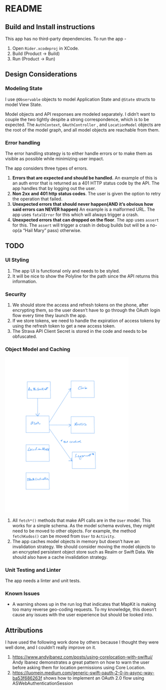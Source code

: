 # README
## Build and Install instructions
This app has no third-party dependencies. To run the app -
1. Open `Rider.xcodeproj` in  XCode.
2. Build (Product -> Build)
3. Run (Product -> Run)

## Design Considerations
### Modeling State
I use `@Observable` objects to model Application State and `@State` structs to model View State. 

Model objects and API responses are modeled separately. I didn’t want to couple the two tightly despite a strong correspondence, which is to be expected. The `AuthContext`, `OAuthController` , and `LocationModel` objects are the root of the model graph, and all model objects are reachable from them. 

### Error handling
The error handling strategy is to either handle errors or to make them as visible as possible while minimizing user impact.  

The app considers three types of errors. 
1. **Errors that are expected and should be handled.** An example of this is an auth error that is returned as a 401 HTTP status code by the API. The app handles that by logging out the user.
3. **Non 2xx and 401 http status codes**. The user is given the option to retry the operation that failed. 
2. **Unexpected errors that should never happen(AND it’s obvious how said errors can NEVER happen)** An example is a malformed URL. The app uses `fatalError` for this which will always trigger a crash.
2. **Unexpected errors that can dropped on the floor**. The app uses `assert` for this. The `assert` will trigger a crash in debug builds but will be a no-op(a “Hail Mary” pass) otherwise. 
## TODO
### UI Styling
1. The app UI is functional only and needs to be styled. 
2. It will be nice to show the Polyline for the path since the API returns this information.

### Security
1. We should store the access and refresh tokens on the phone, after encrypting them, so the user doesn’t have to go through the OAuth login flow every time they launch the app.
2. If we store tokens, we need to handle the expiration of access tokens by using the refresh token to get a new access token.
3. The Strava API Client Secret is stored in the code and needs to be obfuscated. 
### Object Model and Caching
<img src="./Rider.jpg" width="400">

1. All `fetch*()` methods that make API calls are in the `User` model. This works for a simple schema. As the model schema evolves, they might need to be moved to other objects. For example, the method `fetchKudos()` can be moved from `User` to `Activity`. 
1. The app caches model objects in memory but doesn’t have an invalidation strategy. We should consider moving the model objects to an encrypted persistent object store such as Realm or Swift Data. We should also have a cache invalidation strategy.

### Unit Testing and Linter
The app needs a linter and unit tests.   

### Known Issues

- A warning shows up in the run log that indicates that MapKit is making too many reverse geo-coding requests. To my knowledge, this doesn’t cause any issues with the user experience but should be looked into. 

## Attributions
I have used the following work done by others because I thought they were well done, and I couldn’t really improve on it. 

1. https://www.andyibanez.com/posts/using-corelocation-with-swiftui/ Andy Ibanez demonstrates a great pattern on how to warn the user before asking them for location permissions using Core Location.
2. https://luomein.medium.com/generic-swift-oauth-2-0-in-async-way-ba53f686263f shows how to implement an OAuth 2.0 flow using ASWebAuthenticationSession


